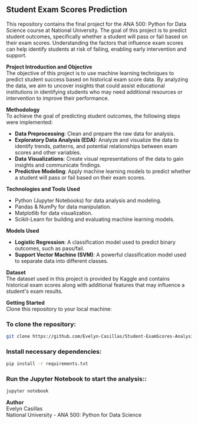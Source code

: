 ## Student Exam Scores Prediction  
This repository contains the final project for the ANA 500: Python for Data Science course at National University. The goal of this project is to predict student outcomes, specifically whether a student will pass or fail based on their exam scores. Understanding the factors that influence exam scores can help identify students at risk of failing, enabling early intervention and support.

**Project Introduction and Objective**  
The objective of this project is to use machine learning techniques to predict student success based on historical exam score data. By analyzing the data, we aim to uncover insights that could assist educational institutions in identifying students who may need additional resources or intervention to improve their performance.

**Methodology**  
To achieve the goal of predicting student outcomes, the following steps were implemented:

- **Data Preprocessing**: Clean and prepare the raw data for analysis.  
- **Exploratory Data Analysis (EDA)**: Analyze and visualize the data to identify trends, patterns, and potential relationships between exam scores and other variables.  
- **Data Visualizations**: Create visual representations of the data to gain insights and communicate findings.  
- **Predictive Modeling**: Apply machine learning models to predict whether a student will pass or fail based on their exam scores.  

**Technologies and Tools Used**  
- Python (Jupyter Notebooks) for data analysis and modeling.  
- Pandas & NumPy for data manipulation.  
- Matplotlib for data visualization.  
- Scikit-Learn for building and evaluating machine learning models.  

**Models Used**  
- **Logistic Regression**: A classification model used to predict binary outcomes, such as pass/fail.  
- **Support Vector Machine (SVM)**: A powerful classification model used to separate data into different classes.  

**Dataset**  
The dataset used in this project is provided by Kaggle and contains historical exam scores along with additional features that may influence a student's exam results.

**Getting Started**  
Clone this repository to your local machine:

### To clone the repository:
```bash
git clone https://github.com/Evelyn-Casillas/Student-ExamScores-Analysis.git
```
### Install necessary dependencies:
```bash
pip install -r requirements.txt
```
### Run the Jupyter Notebook to start the analysis::
```bash
jupyter notebook
```
**Author**  
Evelyn Casillas  
National University - ANA 500: Python for Data Science
